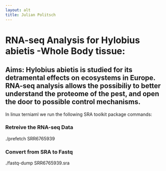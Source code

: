 ```yaml
---
layout: alt
title: Julian Politsch
---
```


# RNA-seq Analysis for Hylobius abietis -Whole Body tissue:

## Aims: Hylobius abietis is studied for its detramental effects on ecosystems in Europe. RNA-seq analysis allows the possibiliy to better understand the proteome of the pest, and open the door to possible control mechanisms.

In linux terniaml we run the following SRA toolkit package commands:
  ### Retreive the RNA-seq Data
  ./prefetch SRR6765939 
  ### Convert from SRA to Fastq
  ./fastq-dump SRR6765939.sra
  

